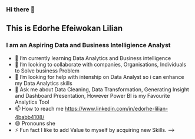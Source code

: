 ### Hi there 👋

## This is Edorhe Efeiwokan Lilian

### I am an Aspiring Data and Business Intelligience Analyst

- 🌱 I’m currently learning Data Analytics and Business intelligence 
- 👯 I’m looking to collaborate with companies, Organisations, Individuals to Solve business Problem
- 🤔 I’m looking for help with intenship on Data Analyst so i can enhance my Data Analytics skills
- 💬 Ask me about Data Cleaning, Data Transformation, Generating Insight and Dashboard Presentation, However Power BI is my Favourite Analytics Tool
- 📫 How to reach me https://www.linkedin.com/in/edorhe-lilian-4babb4108/  
- 😄 Pronouns she
- ⚡ Fun fact I like to add Value to myself by acquiring new Skills.
-->
